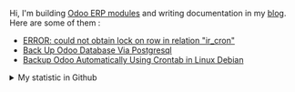 Hi, I'm building [Odoo ERP modules](https://apps.odoo.com/apps/browse?repo_maintainer_id=276647) and writing documentation in my [blog](https://blog.altela.net). Here are some of them :
<!-- BLOG-POST-LIST:START -->
- [ERROR:  could not obtain lock on row in relation &quot;ir_cron&quot;](https://blog.altela.net/2023/01/error-could-not-obtain-lock-on-row-in.html)
- [Back Up Odoo Database Via Postgresql](https://blog.altela.net/2023/01/back-up-odoo-database-via-postgresql.html)
- [Backup Odoo Automatically Using Crontab in Linux Debian](https://blog.altela.net/2023/01/backup-odoo-automatically-using-crontab.html)
<!-- BLOG-POST-LIST:END -->


<details>
    <summary>My statistic in Github</summary>
<div>

<img height="154" src="https://github-readme-stats.vercel.app/api?username=altela&count_private=true&theme=github_dark&hide_border=true&show_icons=true&include_all_commits=true&hide_rank=false&custom_title=Activity%20On%20GitHub" />
  
<img height="154" src="https://github-readme-stats.vercel.app/api/top-langs/?username=altela&layout=compact&theme=github_dark&&langs_count=10&hide_border=true&custom_title=Repository's%20Composition%20Languages" />
</div>
    
<!--START_SECTION:waka-->

```text
Python       4 hrs 55 mins   ████████████████████▓░░░░   82.21 %
XML          50 mins         ███▒░░░░░░░░░░░░░░░░░░░░░   13.97 %
Text         7 mins          ▓░░░░░░░░░░░░░░░░░░░░░░░░   02.21 %
HTML         5 mins          ▒░░░░░░░░░░░░░░░░░░░░░░░░   01.60 %
JavaScript   0 secs          ░░░░░░░░░░░░░░░░░░░░░░░░░   00.00 %
```

<!--END_SECTION:waka-->

</details>

<!-- Waka documentation : https://medium.com/@JakenH/show-off-your-coding-stats-on-your-github-profile-using-wakatime-ce3ceb1063b5 -->
